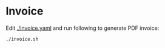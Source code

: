 # Invoice

Edit [./invoice.yaml](./invoice.yaml) and run following to generate PDF invoice:

```sh
./invoice.sh
```